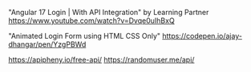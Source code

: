 "Angular 17 Login | With API Integration" by Learning Partner
https://www.youtube.com/watch?v=Dvqe0uIhBxQ

"Animated Login Form using HTML CSS Only"
https://codepen.io/ajay-dhangar/pen/YzgPBWd

https://apipheny.io/free-api/
https://randomuser.me/api/


